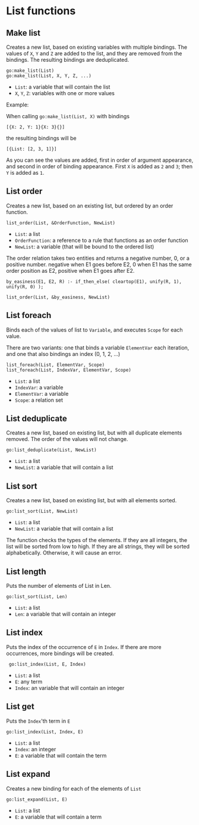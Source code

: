 # List functions

## Make list

Creates a new list, based on existing variables with multiple bindings. The values of `X`, `Y` and `Z` are added to the list, and they are removed from the bindings. The resulting bindings are deduplicated.

    go:make_list(List)
    go:make_list(List, X, Y, Z, ...)
    
* `List`: a variable that will contain the list
* `X`, `Y`, `Z`: variables with one or more values

Example: 

When calling `go:make_list(List, X)` with bindings 

    [{X: 2, Y: 1}{X: 3}{}] 

the resulting bindings will be

    [{List: [2, 3, 1]}]
    
As you can see the values are added, first in order of argument appearance, and second in order of binding appearance. First `X` is added as `2` and `3`; then `Y` is added as `1`.

## List order

Creates a new list, based on an existing list, but ordered by an order function.

    list_order(List, &OrderFunction, NewList)
    
* `List`: a list
* `OrderFunction`: a reference to a rule that functions as an order function
* `NewList`: a variable (that will be bound to the ordered list)

The order relation takes two entities and returns a negative number, 0, or a positive number. negative when E1 goes before E2, 0 when E1 has the same order position as E2, positive when E1 goes after E2.    
    
    by_easiness(E1, E2, R) :- if_then_else( cleartop(E1), unify(R, 1), unify(R, 0) );
    
    list_order(List, &by_easiness, NewList)

## List foreach

Binds each of the values of list to `Variable`, and executes `Scope` for each value.

There are two variants: one that binds a variable `ElementVar` each iteration, and one that also bindings an index (0, 1, 2, ...) 

    list_foreach(List, ElementVar, Scope)
    list_foreach(List, IndexVar, ElementVar, Scope)
    
* `List`: a list
* `IndexVar`: a variable
* `ElementVar`: a variable
* `Scope`: a relation set

## List deduplicate

Creates a new list, based on existing list, but with all duplicate elements removed. The order of the values will not change.

    go:list_deduplicate(List, NewList)
    
* `List`: a list
* `NewList`: a variable that will contain a list

## List sort

Creates a new list, based on existing list, but with all elements sorted. 

    go:list_sort(List, NewList)
    
* `List`: a list
* `NewList`: a variable that will contain a list

The function checks the types of the elements. If they are all integers, the list will be sorted from low to high. If they are all strings, they will be sorted alphabetically. Otherwise, it will cause an error.

## List length

Puts the number of elements of List in Len. 

    go:list_sort(List, Len)
    
* `List`: a list
* `Len`: a variable that will contain an integer
 
## List index
 
Puts the index of the occurrence of `E` in `Index`. If there are more occurrences, more bindings will be created. 
 
     go:list_index(List, E, Index)
     
* `List`: a list
* `E`: any term
* `Index`: an variable that will contain an integer
 
## List get
 
Puts the `Index`'th term in `E` 
 
    go:list_index(List, Index, E)
     
* `List`: a list
* `Index`: an integer
* `E`: a variable that will contain the term

## List expand

Creates a new binding for each of the elements of `List`

    go:list_expand(List, E)
    
* `List`: a list
* `E`: a variable that will contain a term

